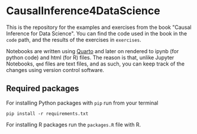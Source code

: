 # CausalInference4DataScience

This is the repository for the examples and exercises from the book "Causal Inference for Data Science". You can find the code used in the book in the `code` path, and the results of the exercises in `exercises`. 

Notebooks are written using [Quarto](https://quarto.org/) and later on rendered to ipynb (for python code) and html (for R) files. The reason is that, unlike Jupyter Notebooks, `qmd` files are text files, and as such, you can keep track of the changes using version control software.

## Required packages

For installing Python packages with `pip` run from your terminal

```
pip install -r requirements.txt
```

For installing R packages run the `packages.R` file with R.